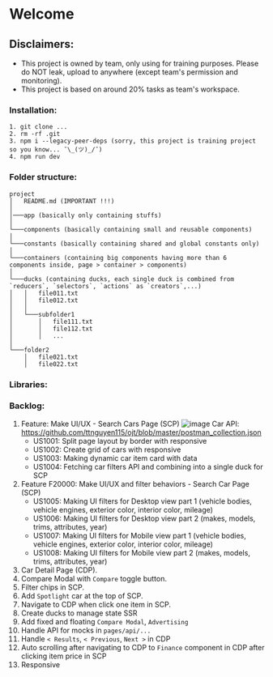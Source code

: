 # Welcome

## Disclaimers:

-   This project is owned by team, only using for training purposes. Please do NOT leak, upload to anywhere (except team's permission and monitoring).
-   This project is based on around 20% tasks as team's workspace.

### Installation:

```
1. git clone ...
2. rm -rf .git
3. npm i --legacy-peer-deps (sorry, this project is training project so you know... ¯\_(ツ)_/¯)
4. npm run dev
```

### Folder structure:

```
project
│   README.md (IMPORTANT !!!)
│
│───app (basically only containing stuffs)
│
└───components (basically containing small and reusable components)
│
└───constants (basically containing shared and global constants only)
│
└───containers (containing big components having more than 6 components inside, page > container > components)
│
└───ducks (containing ducks, each single duck is combined from `reducers`, `selectors`, `actions` as `creators`,...)
│   │   file011.txt
│   │   file012.txt
│   │
│   └───subfolder1
│       │   file111.txt
│       │   file112.txt
│       │   ...
│
└───folder2
    │   file021.txt
    │   file022.txt
```

### Libraries:

### Backlog:

1. Feature: Make UI/UX - Search Cars Page (SCP)
   ![image](https://github.com/ttnguyen115/ojt/assets/56264793/ae70d872-96f7-44fd-9f3e-76e0ff8a3e4f)
   Car API: https://github.com/ttnguyen115/ojt/blob/master/postman_collection.json
    - US1001: Split page layout by border with responsive
    - US1002: Create grid of cars with responsive
    - US1003: Making dynamic car item card with data
    - US1004: Fetching car filters API and combining into a single duck for SCP
2. Feature F20000: Make UI/UX and filter behaviors - Search Car Page (SCP)
    - US1005: Making UI filters for Desktop view part 1 (vehicle bodies, vehicle engines, exterior color, interior color, mileage)
    - US1006: Making UI filters for Desktop view part 2 (makes, models, trims, attributes, year)
    - US1007: Making UI filters for Mobile view part 1 (vehicle bodies, vehicle engines, exterior color, interior color, mileage)
    - US1008: Making UI filters for Mobile view part 2 (makes, models, trims, attributes, year)
3. Car Detail Page (CDP).
4. Compare Modal with `Compare` toggle button.
5. Filter chips in SCP.
6. Add `Spotlight` car at the top of SCP.
7. Navigate to CDP when click one item in SCP.
8. Create ducks to manage state SSR
9. Add fixed and floating `Compare Modal`, `Advertising`
10. Handle API for mocks in `pages/api/...`
11. Handle `< Results`, `< Previous`, `Next >` in CDP
12. Auto scrolling after navigating to CDP to `Finance` component in CDP after clicking item price in SCP
13. Responsive
